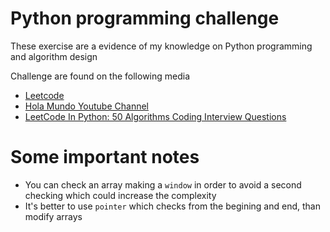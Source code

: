 Python programming challenge
===============================

These exercise are a evidence of my knowledge on Python programming and algorithm design

Challenge are found on the following media

 - [Leetcode](https://leetcode.com/)
 - [Hola Mundo Youtube Channel](https://www.youtube.com/channel/UC4FHiPgS1KXkUMx3dxBUtPg)
 - [LeetCode In Python: 50 Algorithms Coding Interview Questions](https://www.udemy.com/course/leetcode-in-python-50-algorithms-coding-interview-questions/)


 Some important notes
 ====================
 - You can check an array making a `window` in order to avoid a second checking which could increase the complexity
 - It's better to use `pointer` which checks from the begining and end, than modify arrays